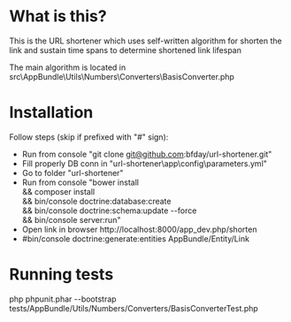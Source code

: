 What is this?
=
This is the URL shortener which uses self-written algorithm for shorten the link and sustain time spans to determine shortened link lifespan

The main algorithm is located in src\AppBundle\Utils\Numbers\Converters\BasisConverter.php

Installation
=
Follow steps (skip if prefixed with "#" sign):
- Run from console "git clone git@github.com:bfday/url-shortener.git"
- Fill properly DB conn in "url-shortener\app\config\parameters.yml"
- Go to folder "url-shortener"
- Run from console "bower install \
    && composer install \
    && bin/console doctrine:database:create \
    && bin/console doctrine:schema:update --force \
    && bin/console server:run"
- Open link in browser http://localhost:8000/app_dev.php/shorten
- #bin/console doctrine:generate:entities AppBundle/Entity/Link

Running tests
=
php phpunit.phar --bootstrap tests/AppBundle/Utils/Numbers/Converters/BasisConverterTest.php